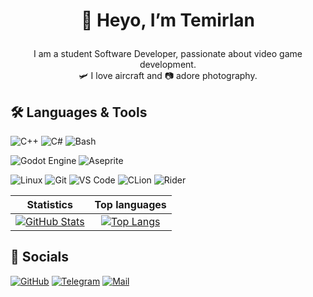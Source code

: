 # <p align=center> 🤘 Heyo, I’m Temirlan </p>

<p align=center> 
  I am a student Software Developer, passionate about video game development.<br>
  🛩️ I love aircraft and 📷 adore photography.
</p>

## 🛠️ Languages & Tools
![C++](https://img.shields.io/static/v1?label=&message=c%2B%2B&style=for-the-badge&logo=c%2B%2B&logoColor=white&color=black)
![C#](https://img.shields.io/static/v1?label=&message=c%23&style=for-the-badge&logo=csharp&logoColor=white&color=black)
![Bash](https://img.shields.io/static/v1?label=&message=bash&style=for-the-badge&logo=gnu-bash&logoColor=white&color=black)

![Godot Engine](https://img.shields.io/static/v1?label=&message=godot&style=for-the-badge&logo=godot-engine&logoColor=white&color=black)
![Aseprite](https://img.shields.io/static/v1?label=&message=aseprite&style=for-the-badge&logo=aseprite&logoColor=white&color=black)

![Linux](https://img.shields.io/static/v1?label=&message=linux&style=for-the-badge&logo=linux&logoColor=white&color=black)
![Git](https://img.shields.io/static/v1?label=&message=git&style=for-the-badge&logo=git&logoColor=white&color=black)
![VS Code](https://img.shields.io/static/v1?label=&message=vs%20code&style=for-the-badge&logo=visual-studio-code&logoColor=white&color=black)
![CLion](https://img.shields.io/static/v1?label=&message=clion&style=for-the-badge&logo=clion&logoColor=white&color=black)
![Rider](https://img.shields.io/static/v1?label=&message=rider&style=for-the-badge&logo=rider&logoColor=white&color=black)

| Statistics                                                                                                                                                                                                                                                 | Top languages                                                                                                                                                                                                                                                     |
| :--------------------------------------------------------------------------------------------------------------------------------------------------------------------------------------------------------------------------------------------------------: | :---------------------------------------------------------------------------------------------------------------------------------------------------------------------------------------------------------------------------------------------------------------: |
| [![GitHub Stats](https://github-readme-stats.zohan.tech/api?username=temirlanemilbekovtu&show_icons=true&hide_border=true&title_color=ffffff&text_color=ffffff&icon_color=ffffff&bg_color=0a0a0a&hide_title=true)](https://github.com/temirlanemilbekovtu) | [![Top Langs](https://github-readme-stats.zohan.tech/api/top-langs/?username=temirlanemilbekovtu&layout=compact&hide_border=true&title_color=ffffff&text_color=ffffff&icon_color=ffffff&bg_color=0a0a0a&hide_title=true)](https://github.com/temirlanemilbekovtu) |

## 💟 Socials
[![GitHub](https://img.shields.io/static/v1?label=&message=GitHub&style=flat&logo=github&logoColor=white&color=black)](https://github.com/temirlanemilbekovtu/)
[![Telegram](https://img.shields.io/static/v1?label=&message=Telegram&style=flat&logo=telegram&logoColor=white&color=black)](https://t.me/emilbektemir)
[![Mail](https://img.shields.io/static/v1?label=&message=Mail&style=flat&logo=gmail&logoColor=white&color=black)](mailto:emilbekov.tute@gmail.com)
